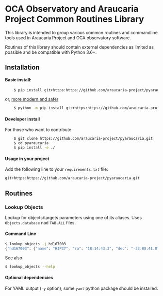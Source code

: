 # OCA Observatory and Araucaria Project Common Routines Library

This library is intended to group various common routines and commandline tools used in  Araucaria Project and OCA observatory software.

Routines of this library should contain external dependencies as limited as possible and be compatible with Python 3.6+.

## Installation

#### Basic install:

```bash
    $ pip install git+https:https://github.com/araucaria-project/pyaraucaria.git
```
or, [more modern and safer](https://adamj.eu/tech/2020/02/25/use-python-m-pip-everywhere/)
```bash
    $ python -m pip install git+https:https://github.com/araucaria-project/pyaraucaria.git
```

#### Developer install
For those who want to contribute
```bash
    $ git clone https://github.com/araucaria-project/pyaraucaria.git
    $ cd pyaraucaria
    $ pip install -e ./
```

#### Usage in your project
Add the following line to your `requirements.txt` file:
```requirements.txt
git+https:https://github.com/araucaria-project/pyaraucaria.git
```

## Routines

### Lookup Objects
Lookup for objects/targets parameters using one of its aliases.
Uses `Objects.database` nad `TAB.ALL` files.

#### Command Line
```bash
$ lookup_objects -j hd167003
{"hd167003": {"name": "HIP37", "ra": "18:14:43.3", "dec": "-33:08:41.8", "aliases": ["hd_167003", "hd167003"]}}
```
See also
```bash
$ lookup_objects --help
```

#### Optional dependencies
For YAML output (`-y` option), some `yaml` python package should be installed.

